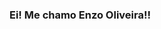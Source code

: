 ### Ei! Me chamo Enzo Oliveira!!
<picture>
  <source
    srcset="https://github-readme-stats.vercel.app/api?username=KradGm&show_icons=true&theme=dark"
    media="(prefers-color-scheme: dark)"
  />
<!--
**KradGm/KradGm** is a ✨ _special_ ✨ repository because its `README.md` (this file) appears on your GitHub profile.

Here are some ideas to get you started:

- 🌱 I’m currently learning C#/JavaScript(frameworks: React-Angular)
- 🤔 I’m looking for help with ...
- 💬 Ask me about ...
- 📫 How to reach me: ...
- 😄 Pronomes: ele/dele
- ⚡ Fun fact: ...
-->
